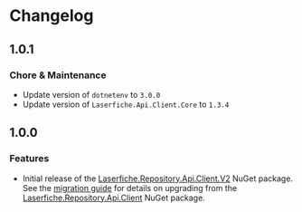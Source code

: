 # Changelog

## 1.0.1

### Chore & Maintenance

- Update version of `dotnetenv` to `3.0.0`
- Update version of `Laserfiche.Api.Client.Core` to `1.3.4`

## 1.0.0

### Features

- Initial release of the [Laserfiche.Repository.Api.Client.V2](https://www.nuget.org/packages/Laserfiche.Repository.Api.Client.V2) NuGet package. See the [migration guide](https://github.com/Laserfiche/lf-repository-api-client-dotnet/blob/HEAD/MIGRATION_GUIDE.md) for details on upgrading from the [Laserfiche.Repository.Api.Client](https://www.nuget.org/packages/Laserfiche.Repository.Api.Client) NuGet package.
